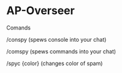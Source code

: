 # AP-Overseer

Comands

/conspy (spews console into your chat)

/comspy (spews commands into your chat)

/spyc {color} (changes color of spam)
